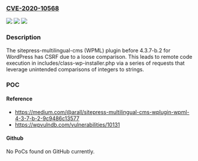 ### [CVE-2020-10568](https://cve.mitre.org/cgi-bin/cvename.cgi?name=CVE-2020-10568)
![](https://img.shields.io/static/v1?label=Product&message=n%2Fa&color=blue)
![](https://img.shields.io/static/v1?label=Version&message=n%2Fa&color=blue)
![](https://img.shields.io/static/v1?label=Vulnerability&message=n%2Fa&color=brighgreen)

### Description

The sitepress-multilingual-cms (WPML) plugin before 4.3.7-b.2 for WordPress has CSRF due to a loose comparison. This leads to remote code execution in includes/class-wp-installer.php via a series of requests that leverage unintended comparisons of integers to strings.

### POC

#### Reference
- https://medium.com/@arall/sitepress-multilingual-cms-wplugin-wpml-4-3-7-b-2-9c9486c13577
- https://wpvulndb.com/vulnerabilities/10131

#### Github
No PoCs found on GitHub currently.

